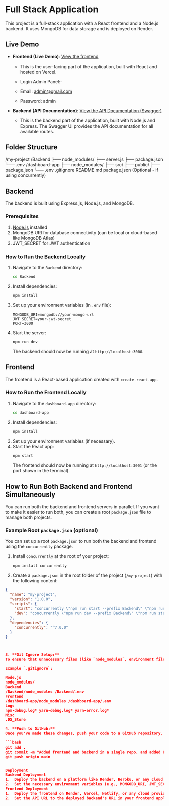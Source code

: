 # Full Stack Application   

This project is a full-stack application with a React frontend and a Node.js backend. It uses MongoDB for data storage and is deployed on Render.

## Live Demo

- **Frontend (Live Demo)**: [View the frontend](https://full-stack-app-spgd.vercel.app/)
  - This is the user-facing part of the application, built with React and hosted on Vercel.
 
  - Login Admin Panel:-
  -  Email: admin@gmail.com
  -  Password: admin
    
  
- **Backend (API Documentation)**: [View the API Documentation (Swagger)](https://fullstackprojectbackend-e1lg.onrender.com/api-docs/)
  - This is the backend part of the application, built with Node.js and Express. The Swagger UI provides the API documentation for all available routes.


## Folder Structure
/my-project
  /Backend
    ├── node_modules/
    ├── server.js
    ├── package.json
    └── .env
  /dashboard-app
    ├── node_modules/
    ├── src/
    ├── public/
    ├── package.json
    └── .env
  .gitignore
  README.md
  package.json (Optional - if using concurrently)

## Backend

The backend is built using Express.js, Node.js, and MongoDB.

### Prerequisites

1. [Node.js](https://nodejs.org/) installed
2. MongoDB URI for database connectivity (can be local or cloud-based like MongoDB Atlas)
3. JWT_SECRET for JWT authentication

### How to Run the Backend Locally

1. Navigate to the `Backend` directory:
    ```bash
    cd Backend
    ```
2. Install dependencies:
    ```bash
    npm install
    ```
3. Set up your environment variables (in `.env` file):
    ```
    MONGODB_URI=mongodb://your-mongo-url
    JWT_SECRET=your-jwt-secret
    PORT=3000
    ```
4. Start the server:
    ```bash
    npm run dev
    ```
   The backend should now be running at `http://localhost:3000`.

## Frontend

The frontend is a React-based application created with `create-react-app`.

### How to Run the Frontend Locally

1. Navigate to the `dashboard-app` directory:
    ```bash
    cd dashboard-app
    ```
2. Install dependencies:
    ```bash
    npm install
    ```
3. Set up your environment variables (if necessary).
4. Start the React app:
    ```bash
    npm start
    ```
   The frontend should now be running at `http://localhost:3001` (or the port shown in the terminal).

## How to Run Both Backend and Frontend Simultaneously

You can run both the backend and frontend servers in parallel. If you want to make it easier to run both, you can create a root `package.json` file to manage both projects.

### Example Root `package.json` (optional)

You can set up a root `package.json` to run both the backend and frontend using the `concurrently` package.

1. Install `concurrently` at the root of your project:
    ```bash
    npm install concurrently
    ```
2. Create a `package.json` in the root folder of the project (`/my-project`) with the following content:

```json
{
  "name": "my-project",
  "version": "1.0.0",
  "scripts": {
    "start": "concurrently \"npm run start --prefix Backend\" \"npm run start --prefix dashboard-app\"",
    "dev": "concurrently \"npm run dev --prefix Backend\" \"npm run start --prefix dashboard-app\""
  },
  "dependencies": {
    "concurrently": "^7.0.0"
  }
}



3. **Git Ignore Setup:**
To ensure that unnecessary files (like `node_modules`, environment files, etc.) are ignored by Git, you need to configure the `.gitignore` file in the root directory.

Example `.gitignore`:

Node.js
node_modules/
Backend
/Backend/node_modules /Backend/.env
Frontend
/dashboard-app/node_modules /dashboard-app/.env
Logs
npm-debug.log* yarn-debug.log* yarn-error.log*	
Misc
.DS_Store

4. **Push to GitHub:**
Once you've made these changes, push your code to a GitHub repository.

```bash
git add .
git commit -m "Added frontend and backend in a single repo, and added README file"
git push origin main


Deployment
Backend Deployment
1.	Deploy the backend on a platform like Render, Heroku, or any cloud provider.
2.	Set the necessary environment variables (e.g., MONGODB_URI, JWT_SECRET, etc.) in the deployment platform.
Frontend Deployment
1.	Deploy the frontend on Render, Vercel, Netlify, or any cloud provider.
2.	Set the API URL to the deployed backend's URL in your frontend application.

